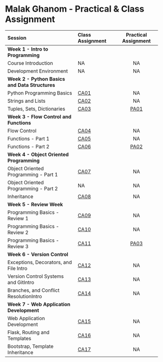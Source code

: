 # Malak Ghanom - Practical & Class Assignment 

| Session                                                     | Class Assignment             |     Practical Assignment     |
| :---------------------------------------------------------- | :--------------------------- | :--------------------------: |
| **Week 1 - Intro to Programming**                           |
| Course Introduction                                         | NA                           |              NA              |
| Development Environment                                     | NA                           |              NA              |
| **Week 2 - Python Basics and Data Structures**              |
| Python Programming Basics                                   | [CA01](./W2/S1/CA01/CA01.md) |              NA              |
| Strings and Lists                                           | [CA02](./W2/S2/CA02/CA02.md) |              NA              |
| Tuples, Sets, Dictionaries                                  | [CA03](./W2/S3/CA03/CA03.md) | [PA01](./W2/S3/PA01/PA01.md) |
| **Week 3 - Flow Control and Functions**                     |
| Flow Control                                                | [CA04](./W3/S1/CA04/CA04.md) |              NA              |
| Functions - Part 1                                          | [CA05](./W3/S2/CA05/CA05.md) |              NA              |
| Functions - Part 2                                          | [CA06](./W3/S3/CA06/CA06.md) | [PA02](./W3/S3/PA02/PA02.md) |
| **Week 4 - Object Oriented Programming**                    |
| Object Oriented Programming - Part 1                        | [CA07](./W4/S1/CA07/CA07.md) |              NA              |
| Object Oriented Programming - Part 2                        | NA                           |              NA              |
| Inheritance                                                 | [CA08](./W4/S3/CA08/CA08.md) |              NA              |
| **Week 5 - Review Week**                                    |
| Programming Basics - Review 1                               | [CA09](./W5/S1/CA09/CA09.md) |              NA              |
| Programming Basics - Review 2                               | [CA10](./W5/S2/CA10/CA10.md) |              NA              |
| Programming Basics - Review 3                               | [CA11](./W5/S3/CA11/CA11.md) | [PA03](./W5/S3/PA03/PA03.md) |
| **Week 6 - Version Control**                                |
| Exceptions, Decorators, and File Intro                      | [CA12](./W6/S1/CA12/CA12.md) |              NA              |
| Version Control Systems and GitIntro                        | [CA13](./W6/S2/CA13/CA13.md) |              NA              |
| Branches, and Conflict ResolutionIntro                      | [CA14](./W6/S3/CA14/CA14.md) |              NA              |
| **Week 7 - Web Application Development**                    |
| Web Application Development                                 | [CA15](./W7/S1/CA15/CA15.md) |              NA              |
| Flask, Routing and Templates                                | [CA16](./W7/S2/CA16/CA16.md) |              NA              |
| Bootstrap, Template Inheritance                             | [CA17](./W7/S3/CA17/CA17.md) |              NA              |

